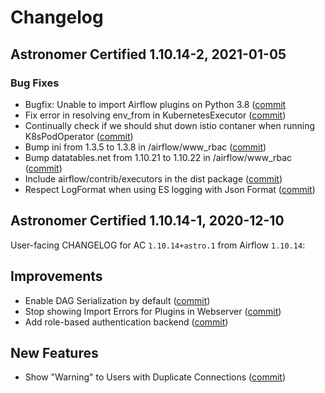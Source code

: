 # Changelog

Astronomer Certified 1.10.14-2, 2021-01-05
-----------------------------------------------

### Bug Fixes

- Bugfix: Unable to import Airflow plugins on Python 3.8 ([commit](https://github.com/astronomer/airflow/commit/b05400d97c3e5286a10a66667b8e14fa499fdcf1)
- Fix error in resolving env_from in KubernetesExecutor ([commit](https://github.com/astronomer/airflow/commit/095f4f4ad0b54fabd03dd82c995511523a9e3b74))
- Continually check if we should shut down istio contaner when running K8sPodOperator ([commit](https://github.com/astronomer/airflow/commit/17b3d2aba321826c2497f36dfb44947e22c61d31))
- Bump ini from 1.3.5 to 1.3.8 in /airflow/www_rbac ([commit](https://github.com/astronomer/airflow/commit/00dd241bbcfcb414490f8d65677862f8220f2774))
- Bump datatables.net from 1.10.21 to 1.10.22 in /airflow/www_rbac ([commit](https://github.com/astronomer/airflow/commit/b8191fa292e36e35293e3a79b6ec5fb3cbef2d3f))
- Include airflow/contrib/executors in the dist package ([commit](https://github.com/astronomer/airflow/commit/6240f44ef90f2dd9588e8ddbe8da7614ca357d6e))
- Respect LogFormat when using ES logging with Json Format ([commit](https://github.com/astronomer/airflow/commit/a6acb4964d6f48a145bb7d56302d81f12ec22b88))

Astronomer Certified 1.10.14-1, 2020-12-10
-----------------------------------------------

User-facing CHANGELOG for AC `1.10.14+astro.1` from Airflow `1.10.14`:

## Improvements

- Enable DAG Serialization by default ([commit](https://github.com/apache/airflow/commit/8a265067e))
- Stop showing Import Errors for Plugins in Webserver ([commit](https://github.com/apache/airflow/commit/ad871021b))
- Add role-based authentication backend ([commit](https://github.com/apache/airflow/commit/540eb0a0e))

## New Features
- Show "Warning" to Users with Duplicate Connections ([commit](https://github.com/apache/airflow/commit/0e40ddd8e))

